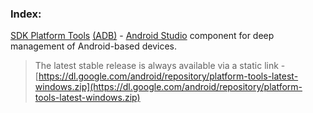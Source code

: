 <h3>Index:</h3>

[SDK Platform Tools](developer.android.com/tools/releases/platform-tools) [(ADB)](developer.android.com/tools/adb) - [Android Studio](developer.android.com/studio) component for deep management of Android-based devices.

> The latest stable release is always available via a static link - [https://dl.google.com/android/repository/platform-tools-latest-windows.zip](https://dl.google.com/android/repository/platform-tools-latest-windows.zip)

